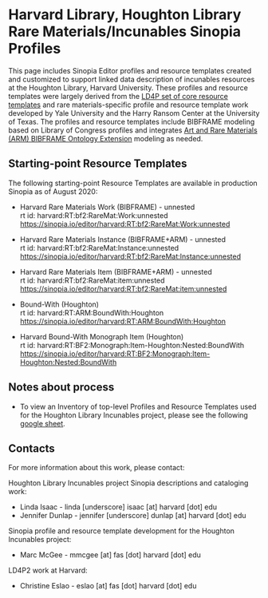 # Harvard Library, Houghton Library Rare Materials/Incunables Sinopia Profiles

This page includes Sinopia Editor profiles and resource templates created and customized to support linked data description of incunables resources at the Houghton Library, Harvard University.  These profiles and resource templates were largely derived from the [LD4P set of core resource templates](https://github.com/LD4P/ld4ptemplates) and rare materials-specific profile and resource template work developed by Yale University and the Harry Ransom Center at the University of Texas.  The profiles and resource templates include BIBFRAME modeling based on Library of Congress profiles and integrates [Art and Rare Materials (ARM) BIBFRAME Ontology Extension](https://github.com/Art-and-Rare-Materials-BF-Ext/ARM-ontology/) modeling as needed.

## Starting-point Resource Templates

The following starting-point Resource Templates are available in production Sinopia as of August 2020:

* Harvard Rare Materials Work (BIBFRAME) - unnested  
rt id: harvard:RT:bf2:RareMat:Work:unnested  
https://sinopia.io/editor/harvard:RT:bf2:RareMat:Work:unnested 

* Harvard Rare Materials Instance (BIBFRAME+ARM) - unnested  
rt id: harvard:RT:bf2:RareMat:Instance:unnested  
https://sinopia.io/editor/harvard:RT:bf2:RareMat:Instance:unnested

* Harvard Rare Materials Item (BIBFRAME+ARM) - unnested  
rt id: harvard:RT:bf2:RareMat:item:unnested  
https://sinopia.io/editor/harvard:RT:bf2:RareMat:item:unnested

* Bound-With (Houghton)  
rt id: harvard:RT:ARM:BoundWith:Houghton  
https://sinopia.io/editor/harvard:RT:ARM:BoundWith:Houghton 

* Harvard Bound-With Monograph Item (Houghton)  
rt id: harvard:RT:BF2:Monograph:Item-Houghton:Nested:BoundWith  
https://sinopia.io/editor/harvard:RT:BF2:Monograph:Item-Houghton:Nested:BoundWith


## Notes about process

* To view an Inventory of top-level Profiles and Resource Templates used for the Houghton Library Incunables project, please see the following [google sheet](https://docs.google.com/spreadsheets/d/1XqShE3he-OWBgs1w9i-JhTTWKNTXpLxkHhy42KPmFS4/edit?usp=sharing).


## Contacts

For more information about this work, please contact: 

Houghton Library Incunables project Sinopia descriptions and cataloging work:  
* Linda Isaac - linda [underscore] isaac [at] harvard [dot] edu
* Jennifer Dunlap - jennifer [underscore] dunlap [at] harvard [dot] edu

Sinopia profile and resource template development for the Houghton Incunables project:
* Marc McGee - mmcgee [at] fas [dot] harvard [dot] edu

LD4P2 work at Harvard:
* Christine Eslao - eslao [at] fas [dot] harvard [dot] edu




